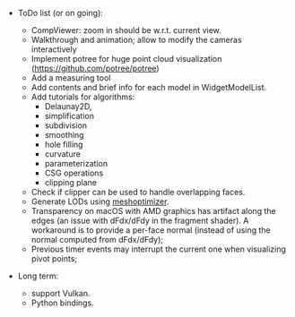 * ToDo list (or on going):
    - CompViewer: zoom in should be w.r.t. current view.
    - Walkthrough and animation; allow to modify the cameras interactively
    - Implement potree for huge point cloud visualization (https://github.com/potree/potree)
    - Add a measuring tool
    - Add contents and brief info for each model in WidgetModelList.
    - Add tutorials for algorithms:
        - Delaunay2D,
        - simplification
        - subdivision
        - smoothing
        - hole filling
        - curvature
        - parameterization
        - CSG operations
        - clipping plane
    - Check if clipper can be used to handle overlapping faces.
    - Generate LODs using [meshoptimizer](https://github.com/zeux/meshoptimizer).
    - Transparency on macOS with AMD graphics has artifact along the edges (an issue with dFdx/dFdy in the fragment shader). 
      A workaround is to provide a per-face normal (instead of using the normal computed from dFdx/dFdy);
    - Previous timer events may interrupt the current one when visualizing pivot points;
	    
* Long term:
    - support Vulkan.
    - Python bindings.
